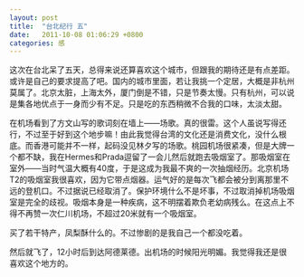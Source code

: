 ```yaml
---
layout: post
title:  "台北纪行 五"
date:   2011-10-08 01:06:29 +0800
categories: 感
---
```

这次在台北呆了五天，总得来说还算喜欢这个城市，但跟我的期待还是有点差距。或许是自己的要求提高了吧。国内的城市里面，若让我挑一个定居，大概是非杭州莫属了。北京太脏，上海太外，厦门倒是不错，只是节奏太慢。只有杭州，可以说是集各地优点于一身而少有不足。只是吃的东西稍微不合我的口味，太淡太甜。

在机场看到了方文山写的歌词刻在墙上——场歌。真的很雷。这个人虽说写得还行，不过至于好到这个地步嘛！由此我觉得台湾的文化还是消费文化，没什么根底。而香港可能并不一样，起码没见林夕写的场歌。桃园机场很紧凑，但是大牌一个都不缺，我在Hermes和Prada逗留了一会儿然后就跑去吸烟室了。那吸烟室在室外——当时气温大概有40度，于是这成为我最不爽的一次抽烟经历。北京机场T2的吸烟室我很喜欢，因为它带点烟器。运气好的是每次飞都会被分到离那里不远的登机口。不过据说已经取消了。保护环境什么不是坏事，不过取消掉机场吸烟室是完全的歧视。吸烟本身是一种疾病，这不明摆着欺负老幼病残么。在这点上不得不再赞一次仁川机场，不超过20米就有一个吸烟室。

买了若干特产，凤梨酥什么的。不过惨剧的是我自己一个都没吃着。

然后就飞了，12小时后到达阿德莱德。出机场的时候阳光明媚。我觉得我还是很喜欢这个地方的。